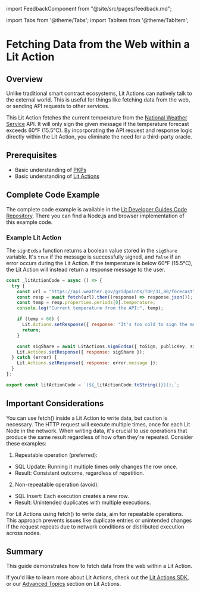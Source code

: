 import FeedbackComponent from "@site/src/pages/feedback.md";

import Tabs from '@theme/Tabs';
import TabItem from '@theme/TabItem';

# Fetching Data from the Web within a Lit Action

## Overview

Unlike traditional smart contract ecosystems, Lit Actions can natively talk to the external world. This is useful for things like fetching data from the web, or sending API requests to other services.

This Lit Action fetches the current temperature from the [National Weather Service](https://www.weather.gov/) API. It will only sign the given message if the temperature forecast exceeds 60°F (15.5°C). By incorporating the API request and response logic directly within the Lit Action, you eliminate the need for a third-party oracle.

## Prerequisites

- Basic understanding of [PKPs](../../../user-wallets/pkps/overview)
- Basic understanding of [Lit Actions](../serverless-signing/quick-start)

## Complete Code Example

The complete code example is available in the [Lit Developer Guides Code Repository](https://github.com/LIT-Protocol/developer-guides-code/tree/master/lit-action-using-fetch). There you can find a Node.js and browser implementation of this example code.

### Example Lit Action

The `signEcdsa` function returns a boolean value stored in the `sigShare` variable. It's `true` if the message is successfully signed, and `false` if an error occurs during the Lit Action. If the temperature is below 60°F (15.5°C), the Lit Action will instead return a response message to the user.

```jsx
const _litActionCode = async () => {
  try {
    const url = "https://api.weather.gov/gridpoints/TOP/31,80/forecast";
    const resp = await fetch(url).then((response) => response.json());
    const temp = resp.properties.periods[0].temperature;
    console.log("Current temperature from the API:", temp);

    if (temp < 60) {
      Lit.Actions.setResponse({ response: "It's too cold to sign the message!" });
      return;
    }

    const sigShare = await LitActions.signEcdsa({ toSign, publicKey, sigName });
    Lit.Actions.setResponse({ response: sigShare });
  } catch (error) {
    Lit.Actions.setResponse({ response: error.message });
  }
};

export const litActionCode = `(${_litActionCode.toString()})();`;
```

## Important Considerations
You can use fetch() inside a Lit Action to write data, but caution is necessary. The HTTP request will execute multiple times, once for each Lit Node in the network.
When writing data, it's crucial to use operations that produce the same result regardless of how often they're repeated. Consider these examples:

1. Repeatable operation (preferred):

- SQL Update: Running it multiple times only changes the row once.
- Result: Consistent outcome, regardless of repetition.

2. Non-repeatable operation (avoid):

- SQL Insert: Each execution creates a new row.
- Result: Unintended duplicates with multiple executions.

For Lit Actions using fetch() to write data, aim for repeatable operations. This approach prevents issues like duplicate entries or unintended changes if the request repeats due to network conditions or distributed execution across nodes.

## Summary
This guide demonstrates how to fetch data from the web within a Lit Action.

If you'd like to learn more about Lit Actions, check out the [Lit Actions SDK](https://actions-docs.litprotocol.com/), or our [Advanced Topics](https://developer.litprotocol.com/category/advanced-topics-1) section on Lit Actions.

<FeedbackComponent/>
